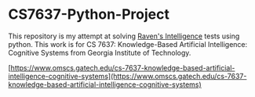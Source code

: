 # CS7637-Python-Project

This repository is my attempt at solving [Raven's Intelligence](https://en.wikipedia.org/wiki/Raven's_Progressive_Matrices) tests using python. This work is for CS 7637: Knowledge-Based Artificial Intelligence: Cognitive Systems from Georgia Institute of Technology.

[https://www.omscs.gatech.edu/cs-7637-knowledge-based-artificial-intelligence-cognitive-systems](https://www.omscs.gatech.edu/cs-7637-knowledge-based-artificial-intelligence-cognitive-systems)

